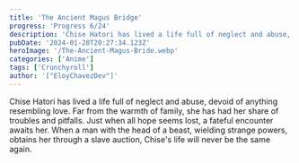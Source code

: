 ```yaml
---
title: 'The Ancient Magus Bridge'
progress: 'Progress 6/24'
description: 'Chise Hatori has lived a life full of neglect and abuse, devoid of anything resembling love. Far from the warmth of family, she has had her share of troubles and pitfalls.'
pubDate: '2024-01-28T20:27:34.123Z'
heroImage: '/The-Ancient-Magus-Bride.webp'
categories: ['Anime']
tags: ['Crunchyroll']
author: '["EloyChavezDev"]'
---
```

Chise Hatori has lived a life full of neglect and abuse, devoid of anything resembling love. Far from the warmth of family, she has had her share of troubles and pitfalls. Just when all hope seems lost, a fateful encounter awaits her. When a man with the head of a beast, wielding strange powers, obtains her through a slave auction, Chise's life will never be the same again.